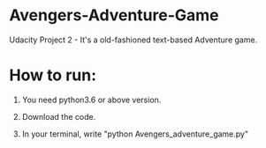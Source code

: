 # Avengers-Adventure-Game
Udacity Project 2 - It's a old-fashioned text-based Adventure game.
# How to run:
1. You need python3.6 or above version.

2. Download the code.

3. In your terminal, write "python Avengers_adventure_game.py"
